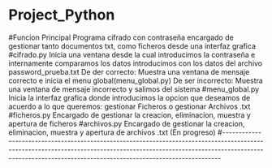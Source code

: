 # Project_Python

#Funcion Principal
Programa cifrado con contraseña encargado de gestionar tanto documentos txt, como ficheros desde una interfaz grafica
#cifrado.py
Inicia una ventana desde la cual introducimos la contraseña e internamente comparamos los datos introducimos con los datos del archivo password_prueba.txt
De der correcto: Muestra una ventana de mensaje correcto e inicia el menu global(menu_global.py)
De ser incorrecto: Muestra una ventana de mensaje incorrecto y salimos del sistema
#menu_global.py
Inicia la interfaz grafica donde introducimos la opcion que deseamos de acuerdo a lo que queremos:
    gestionar Ficheros o gestionar Archivos .txt
#ficheros.py
Encargado de gestionar la creacion, eliminacion, muestra y apertura de ficheros
#archivos.py
Encargado de gestionar la creacion, eliminacion, muestra y apertura de archivos .txt
(En progreso)
#-----------------------------------------------------------------------------------------------------------------------------------------------------------------------------------------------------------------------------------------
